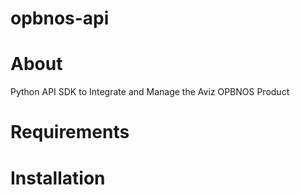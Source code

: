 # opbnos-api

# About
Python API SDK to Integrate and Manage the Aviz OPBNOS Product

# Requirements

# Installation



